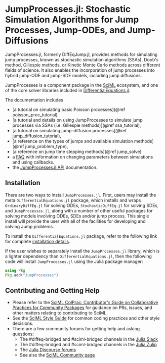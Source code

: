 # JumpProcesses.jl: Stochastic Simulation Algorithms for Jump Processes, Jump-ODEs, and Jump-Diffusions
JumpProcesses.jl, formerly DiffEqJump.jl, provides methods for simulating jump
processes, known as stochastic simulation algorithms (SSAs), Doob's method,
Gillespie methods, or Kinetic Monte Carlo methods across different fields of
science. It also enables the incorporation of jump processes into hybrid
jump-ODE and jump-SDE models, including jump diffusions.

JumpProcesses is a component package in the [SciML](https://sciml.ai/) ecosystem,
and one of the core solver libraries included in
[DifferentialEquations.jl](https://docs.sciml.ai/DiffEqDocs/stable/).

The documentation includes
- [a tutorial on simulating basic Poisson processes](@ref poisson_proc_tutorial)
- [a tutorial and details on using JumpProcesses to simulate jump processes via SSAs (i.e. Gillespie methods)](@ref ssa_tutorial),
- [a tutorial on simulating jump-diffusion processes](@ref jump_diffusion_tutorial),
- [a reference on the types of jumps and available simulation methods](@ref jump_problem_type),
- [a reference on jump time stepping methods](@ref jump_solve)
- a [FAQ](@ref) with information on changing parameters between simulations and using callbacks.
- the [JumpProcesses.jl API](@ref) documentation.

## Installation
There are two ways to install `JumpProcesses.jl`. First, users may install the meta
`DifferentialEquations.jl` package, which installs and wraps `OrdinaryDiffEq.jl`
for solving ODEs, `StochasticDiffEq.jl` for solving SDEs, and `JumpProcesses.jl`,
along with a number of other useful packages for solving models involving ODEs,
SDEs and/or jump process. This single install will provide the user with all of
the facilities for developing and solving Jump problems.

To install the `DifferentialEquations.jl` package, refer to the following link
for complete [installation
details](https://docs.sciml.ai/DiffEqDocs/stable).

If the user wishes to separately install the `JumpProcesses.jl` library, which is a
lighter dependency than `DifferentialEquations.jl`, then the following code will
install `JumpProcesses.jl` using the Julia package manager:
```julia
using Pkg
Pkg.add("JumpProcesses")
```

## Contributing and Getting Help

- Please refer to the
  [SciML ColPrac: Contributor's Guide on Collaborative Practices for Community Packages](https://github.com/SciML/ColPrac/blob/master/README.md)
  for guidance on PRs, issues, and other matters relating to contributing to SciML.
- See the [SciML Style Guide](https://github.com/SciML/SciMLStyle) for common coding practices and other style decisions.
- There are a few community forums for getting help and asking questions:
    - The #diffeq-bridged and #sciml-bridged channels in the
      [Julia Slack](https://julialang.org/slack/)
    - The #diffeq-bridged and #sciml-bridged channels in the
      [Julia Zulip](https://julialang.zulipchat.com/#narrow/stream/279055-sciml-bridged)
    - The [Julia Discourse forums](https://discourse.julialang.org)
    - See also the [SciML Community page](https://sciml.ai/community/)
